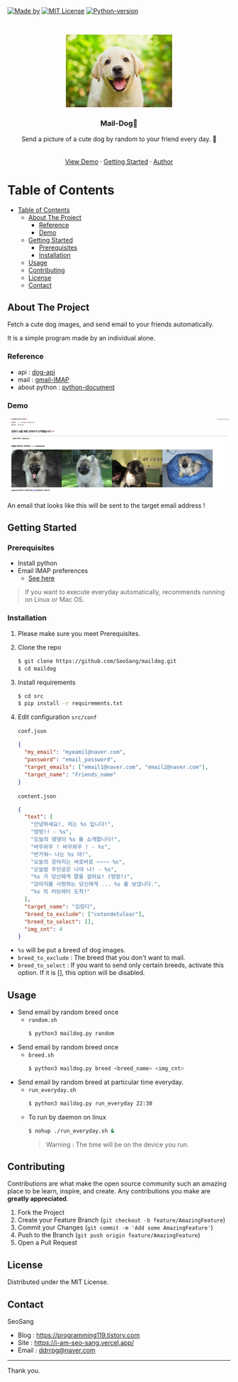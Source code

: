 [![Made by][seosang-icon]][seosang-url]
[![MIT License][license-shield]][license-url]
[![Python-version][python-icon]][python-url]

<br />
<p align="center">
  <a href="https://github.com/othneildrew/Best-README-Template">
    <img src="images/logo.jpeg" alt="Logo" width="240">
  </a>

<h3 align="center">Mail-Dog🐶</h3>

  <p align="center">
    Send a picture of a cute dog by random to your friend every day. 💌
    <br />
    <!-- <a href="https://github.com/othneildrew/Best-README-Template"><strong>Explore the docs »</strong></a> -->
    <br />
    <br />
    <a href="#demo">View Demo</a>
    ·
    <a href="#getting-started">Getting Started</a>
    ·
    <a href="#contact">Author</a>
  </p>
</p>

# Table of Contents

- [Table of Contents](#table-of-contents)
    - [About The Project](#about-the-project)
        - [Reference](#reference)
        - [Demo](#demo)
    - [Getting Started](#getting-started)
        - [Prerequisites](#prerequisites)
        - [Installation](#installation)
    - [Usage](#usage)
    - [Contributing](#contributing)
    - [License](#license)
    - [Contact](#contact)

<!-- ABOUT THE PROJECT -->

## About The Project

Fetch a cute dog images, and send email to your friends automatically.

It is a simple program made by an individual alone.

### Reference

- api : [dog-api](https://dog.ceo/dog-api/)
- mail : [gmail-IMAP](https://support.google.com/a/answer/12103?hl=ko)
- about python : [python-document](https://docs.python.org/3/)

### Demo

![demo](images/demo.png)

An email that looks like this will be sent to the target email address !

<!-- GETTING STARTED -->

## Getting Started

### Prerequisites

- Install python
- Email IMAP preferences
    - [See here](https://support.google.com/mail/answer/7126229?hl=en)

> If you want to execute everyday automatically, recommends running on Linux or Mac OS.

### Installation

1. Please make sure you meet Prerequisites.
2. Clone the repo
   ```sh
   $ git clone https://github.com/SeoSang/maildog.git
   $ cd maildog
   ```
3. Install requirements
   ```sh
   $ cd src
   $ pip install -r requirements.txt
   ```
4. Edit configuration `src/conf`

   `conf.json`

   ```json
   {
     "my_email": "myeamil@naver.com",
     "password": "email_password",
     "target_emails": ["email1@naver.com", "email2@naver.com"],
     "target_name": "Friends_name"
   }
   ```

   `content.json`

   ```json
   {
     "text": [
       "안녕하세요!, 저는 %s 입니다!",
       "멍멍!! - %s",
       "오늘의 댕댕이 %s 를 소개합니다!",
       "바우와우 ! 바우와우 ! - %s",
       "반가워~ 나는 %s 야!",
       "오늘의 강아지는 바로바로 ~~~~ %s",
       "오늘밤 주인공은 나야 나! - %s",
       "%s 가 당신에게 말을 걸어요! (멍멍!)",
       "강아지를 사랑하는 당신에게 ... %s 를 보냅니다.",
       "%s 의 러브레터 도착!"
     ],
     "target_name": "김망디",
     "breed_to_exclude": ["cotondetulear"],
     "breed_to_select": [],
     "img_cnt": 4
   }
   ```

- `%s` will be put a breed of dog images.
- `breed_to_exclude` : The breed that you don't want to mail.
- `breed_to_select` : If you want to send only certain breeds, activate this option. If it is [], this option will be
  disabled.

<!-- USAGE EXAMPLES -->

## Usage

- Send email by random breed once
    - `random.sh`
      ```sh
      $ python3 maildog.py random
      ```
- Send email by random breed once
    - `breed.sh`
      ```sh
      $ python3 maildog.py breed <breed_name> <img_cnt>
      ```
- Send email by random breed at particular time everyday.
    - `run_everyday.sh`
      ```sh
      $ python3 maildog.py run_everyday 22:30
      ```
    - To run by daemon on linux
      ```sh
      $ nohup ./run_everyday.sh &
      ```
      > Warning : The time will be on the device you run.

## Contributing

Contributions are what make the open source community such an amazing place to be learn, inspire, and create. Any
contributions you make are **greatly appreciated**.

1. Fork the Project
2. Create your Feature Branch (`git checkout -b feature/AmazingFeature`)
3. Commit your Changes (`git commit -m 'Add some AmazingFeature'`)
4. Push to the Branch (`git push origin feature/AmazingFeature`)
5. Open a Pull Request

<!-- LICENSE -->

## License

Distributed under the MIT License.

<!-- CONTACT -->

## Contact

SeoSang

- Blog : https://programming119.tistory.com
- Site : https://i-am-seo-sang.vercel.app/
- Email : ddrrpg@naver.com

[seosang-icon]: https://img.shields.io/static/v1?label=madeby&message=seosang&color=blue

[seosang-url]: https://github.com/SeoSang

[license-shield]: https://img.shields.io/github/license/othneildrew/Best-README-Template.svg

[license-url]: #license

[python-icon]: https://img.shields.io/static/v1?label=python&message=>=3.6&color=yellow

[python-url]: https://docs.python.org/3/

---

Thank you.
